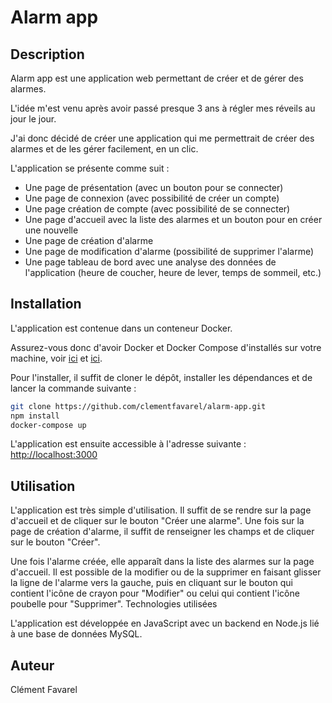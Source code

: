 # Alarm app

## Description

Alarm app est une application web permettant de créer et de gérer des alarmes.

L'idée m'est venu après avoir passé presque 3 ans à régler mes réveils au jour le jour.

J'ai donc décidé de créer une application qui me permettrait de créer des alarmes et de les gérer facilement, en un clic.

L'application se présente comme suit :

-   Une page de présentation (avec un bouton pour se connecter)
-   Une page de connexion (avec possibilité de créer un compte)
-   Une page création de compte (avec possibilité de se connecter)
-   Une page d'accueil avec la liste des alarmes et un bouton pour en créer une nouvelle
-   Une page de création d'alarme
-   Une page de modification d'alarme (possibilité de supprimer l'alarme)
-   Une page tableau de bord avec une analyse des données de l'application (heure de coucher, heure de lever, temps de sommeil, etc.)

## Installation

L'application est contenue dans un conteneur Docker.

Assurez-vous donc d'avoir Docker et Docker Compose d'installés sur votre machine, voir [ici](https://docs.docker.com/get-docker/) et [ici](https://docs.docker.com/compose/install/).

Pour l'installer, il suffit de cloner le dépôt, installer les dépendances et de lancer la commande suivante :

```bash
git clone https://github.com/clementfavarel/alarm-app.git
npm install
docker-compose up
```

L'application est ensuite accessible à l'adresse suivante : [http://localhost:3000](http://localhost:3000)

## Utilisation

L'application est très simple d'utilisation. Il suffit de se rendre sur la page d'accueil et de cliquer sur le bouton "Créer une alarme". Une fois sur la page de création d'alarme, il suffit de renseigner les champs et de cliquer sur le bouton "Créer".

Une fois l'alarme créée, elle apparaît dans la liste des alarmes sur la page d'accueil. Il est possible de la modifier ou de la supprimer en faisant glisser la ligne de l'alarme vers la gauche, puis en cliquant sur le bouton qui contient l'icône de crayon pour "Modifier" ou celui qui contient l'icône poubelle pour "Supprimer".
Technologies utilisées

L'application est développée en JavaScript avec un backend en Node.js lié à une base de données MySQL.

## Auteur

Clément Favarel
